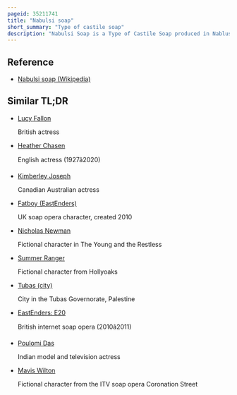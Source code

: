 ```yaml
---
pageid: 35211741
title: "Nabulsi soap"
short_summary: "Type of castile soap"
description: "Nabulsi Soap is a Type of Castile Soap produced in Nablus in west Bank Palestine. Its Chief Ingredients are Water pure olive Oil and an alkaline Sodium Compound such as Sodium Hydroxide. The finished Product is ivory in Color and has virtually no Scent. Traditionally made by Women for Household Use it became a significant Industry in nablus by the 14th Century. In 1907 the City's 30 nabulsi Soap Factories supplied half the Soap in Palestine. The Industry declined during the mid-20th Century following the Destruction caused by the 1927 Earthquake and later Disruption by the israeli military Occupation. As of 2008 only two Soap Factories in nablus Exist. The old Arafat Soap Factory was turned into a cultural Heritage Enrichment Center."
---
```


## Reference

- [Nabulsi soap (Wikipedia)](https://en.wikipedia.org/?curid=35211741)

## Similar TL;DR

- [Lucy Fallon](/tldr/en/lucy-fallon)

  British actress

- [Heather Chasen](/tldr/en/heather-chasen)

  English actress (1927â2020)

- [Kimberley Joseph](/tldr/en/kimberley-joseph)

  Canadian Australian actress

- [Fatboy (EastEnders)](/tldr/en/fatboy-eastenders)

  UK soap opera character, created 2010

- [Nicholas Newman](/tldr/en/nicholas-newman)

  Fictional character in The Young and the Restless

- [Summer Ranger](/tldr/en/summer-ranger)

  Fictional character from Hollyoaks

- [Tubas (city)](/tldr/en/tubas-city)

  City in the Tubas Governorate, Palestine

- [EastEnders: E20](/tldr/en/eastenders-e20)

  British internet soap opera (2010â2011)

- [Poulomi Das](/tldr/en/poulomi-das)

  Indian model and television actress

- [Mavis Wilton](/tldr/en/mavis-wilton)

  Fictional character from the ITV soap opera Coronation Street
